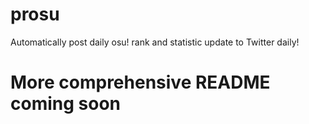 # prosu
Automatically post daily osu! rank and statistic update to Twitter daily!

# More comprehensive README coming soon
